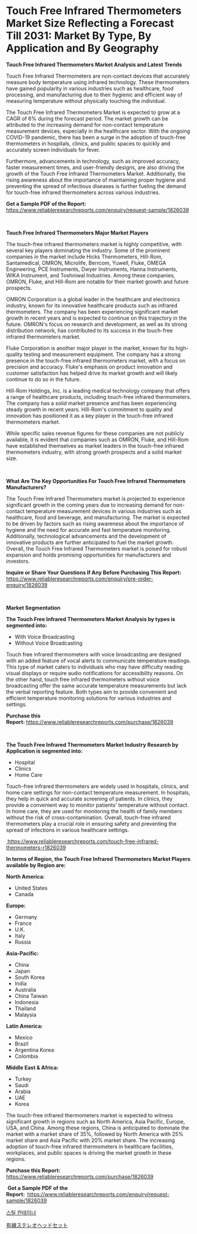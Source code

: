 <p><h1>Touch Free Infrared Thermometers Market Size Reflecting a Forecast Till 2031: Market By Type, By Application and By Geography</h1></p><p><strong>Touch Free Infrared Thermometers Market Analysis and Latest Trends</strong></p>
<p><p>Touch Free Infrared Thermometers are non-contact devices that accurately measure body temperature using infrared technology. These thermometers have gained popularity in various industries such as healthcare, food processing, and manufacturing due to their hygienic and efficient way of measuring temperature without physically touching the individual.</p><p>The Touch Free Infrared Thermometers Market is expected to grow at a CAGR of 6% during the forecast period. The market growth can be attributed to the increasing demand for non-contact temperature measurement devices, especially in the healthcare sector. With the ongoing COVID-19 pandemic, there has been a surge in the adoption of touch-free thermometers in hospitals, clinics, and public spaces to quickly and accurately screen individuals for fever.</p><p>Furthermore, advancements in technology, such as improved accuracy, faster measurement times, and user-friendly designs, are also driving the growth of the Touch Free Infrared Thermometers Market. Additionally, the rising awareness about the importance of maintaining proper hygiene and preventing the spread of infectious diseases is further fueling the demand for touch-free infrared thermometers across various industries.</p></p>
<p><strong>Get a Sample PDF of the Report:&nbsp;</strong> <a href="https://www.reliableresearchreports.com/enquiry/request-sample/1826039">https://www.reliableresearchreports.com/enquiry/request-sample/1826039</a></p>
<p>&nbsp;</p>
<p><strong>Touch Free Infrared Thermometers Major Market Players</strong></p>
<p><p>The touch-free infrared thermometers market is highly competitive, with several key players dominating the industry. Some of the prominent companies in the market include Hicks Thermometers, Hill-Rom, Santamedical, OMRON, Microlife, Berrcom, Yuwell, Fluke, OMEGA Engineering, PCE Instruments, Dwyer Instruments, Hanna Instruments, WIKA Instrument, and Toshniwal Industries. Among these companies, OMRON, Fluke, and Hill-Rom are notable for their market growth and future prospects.</p><p>OMRON Corporation is a global leader in the healthcare and electronics industry, known for its innovative healthcare products such as infrared thermometers. The company has been experiencing significant market growth in recent years and is expected to continue on this trajectory in the future. OMRON's focus on research and development, as well as its strong distribution network, has contributed to its success in the touch-free infrared thermometers market.</p><p>Fluke Corporation is another major player in the market, known for its high-quality testing and measurement equipment. The company has a strong presence in the touch-free infrared thermometers market, with a focus on precision and accuracy. Fluke's emphasis on product innovation and customer satisfaction has helped drive its market growth and will likely continue to do so in the future.</p><p>Hill-Rom Holdings, Inc. is a leading medical technology company that offers a range of healthcare products, including touch-free infrared thermometers. The company has a solid market presence and has been experiencing steady growth in recent years. Hill-Rom's commitment to quality and innovation has positioned it as a key player in the touch-free infrared thermometers market.</p><p>While specific sales revenue figures for these companies are not publicly available, it is evident that companies such as OMRON, Fluke, and Hill-Rom have established themselves as market leaders in the touch-free infrared thermometers industry, with strong growth prospects and a solid market size.</p></p>
<p>&nbsp;</p>
<p><strong>What Are The Key Opportunities For Touch Free Infrared Thermometers Manufacturers?</strong></p>
<p><p>The Touch Free Infrared Thermometers market is projected to experience significant growth in the coming years due to increasing demand for non-contact temperature measurement devices in various industries such as healthcare, food and beverage, and manufacturing. The market is expected to be driven by factors such as rising awareness about the importance of hygiene and the need for accurate and fast temperature monitoring. Additionally, technological advancements and the development of innovative products are further anticipated to fuel the market growth. Overall, the Touch Free Infrared Thermometers market is poised for robust expansion and holds promising opportunities for manufacturers and investors.</p></p>
<p><strong>Inquire or Share Your Questions If Any Before Purchasing This Report:</strong> <a href="https://www.reliableresearchreports.com/enquiry/pre-order-enquiry/1826039">https://www.reliableresearchreports.com/enquiry/pre-order-enquiry/1826039</a></p>
<p>&nbsp;</p>
<p><strong>Market Segmentation</strong></p>
<p><strong>The Touch Free Infrared Thermometers Market Analysis by types is segmented into:</strong></p>
<p><ul><li>With Voice Broadcasting</li><li>Without Voice Broadcasting</li></ul></p>
<p><p>Touch free infrared thermometers with voice broadcasting are designed with an added feature of vocal alerts to communicate temperature readings. This type of market caters to individuals who may have difficulty reading visual displays or require audio notifications for accessibility reasons. On the other hand, touch free infrared thermometers without voice broadcasting offer the same accurate temperature measurements but lack the verbal reporting feature. Both types aim to provide convenient and efficient temperature monitoring solutions for various industries and settings.</p></p>
<p><strong>Purchase this Report:&nbsp;</strong><a href="https://www.reliableresearchreports.com/purchase/1826039">https://www.reliableresearchreports.com/purchase/1826039</a></p>
<p>&nbsp;</p>
<p><strong>The Touch Free Infrared Thermometers Market Industry Research by Application is segmented into:</strong></p>
<p><ul><li>Hospital</li><li>Clinics</li><li>Home Care</li></ul></p>
<p><p>Touch-free infrared thermometers are widely used in hospitals, clinics, and home care settings for non-contact temperature measurement. In hospitals, they help in quick and accurate screening of patients. In clinics, they provide a convenient way to monitor patients' temperature without contact. In home care, they are used for monitoring the health of family members without the risk of cross-contamination. Overall, touch-free infrared thermometers play a crucial role in ensuring safety and preventing the spread of infections in various healthcare settings.</p></p>
<p><a href="https://www.reliableresearchreports.com/touch-free-infrared-thermometers-r1826039">&nbsp;https://www.reliableresearchreports.com/touch-free-infrared-thermometers-r1826039</a></p>
<p><strong>In terms of Region, the Touch Free Infrared Thermometers Market Players available by Region are:</strong></p>
<p>
    <p> <strong> North America: </strong>
        <ul>
            <li>United States</li>
            <li>Canada</li>
        </ul>
        </p> 
    <p> <strong> Europe: </strong>
        <ul>
            <li>Germany</li>
            <li>France</li>
            <li>U.K.</li>
            <li>Italy</li>
            <li>Russia</li>
        </ul>
        </p> 
    <p> <strong> Asia-Pacific: </strong>
        <ul>
            <li>China</li>
            <li>Japan</li>
            <li>South Korea</li>
            <li>India</li>
            <li>Australia</li>
            <li>China Taiwan</li>
            <li>Indonesia</li>
            <li>Thailand</li>
            <li>Malaysia</li>
        </ul>
        </p> 
    <p> <strong> Latin America: </strong>
        <ul>
            <li>Mexico</li>
            <li>Brazil</li>
            <li>Argentina Korea</li>
            <li>Colombia</li>
        </ul>
        </p> 
    <p> <strong> Middle East & Africa: </strong>
        <ul>
            <li>Turkey</li>
            <li>Saudi</li>
            <li>Arabia</li>
            <li>UAE</li>
            <li>Korea</li>
        </ul>
    </p>
    </p>
<p><p>The touch-free infrared thermometers market is expected to witness significant growth in regions such as North America, Asia Pacific, Europe, USA, and China. Among these regions, China is anticipated to dominate the market with a market share of 35%, followed by North America with 25% market share and Asia Pacific with 20% market share. The increasing adoption of touch-free infrared thermometers in healthcare facilities, workplaces, and public spaces is driving the market growth in these regions.</p></p>
<p><strong>Purchase this Report: </strong><a href="https://www.reliableresearchreports.com/purchase/1826039">https://www.reliableresearchreports.com/purchase/1826039</a></p>
<p>&nbsp;<strong>Get a Sample PDF of the Report:&nbsp;&nbsp;</strong><a href="https://www.reliableresearchreports.com/enquiry/request-sample/1826039">https://www.reliableresearchreports.com/enquiry/request-sample/1826039</a></p>
<p><strong></strong></p>
<p><p><a href="https://github.com/novabrown3/Market-Research-Report-List-1/blob/main/744897344212.md">스틸 컨테이너</a></p><p><a href="https://github.com/RaeJenkins1952/Market-Research-Report-List-1/blob/main/206277349426.md">有線ステレオヘッドセット</a></p></p>